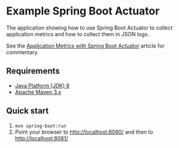 Example Spring Boot Actuator
============================

The application showing how to use Spring Boot Actuator to collect application metrics and how to collect them in JSON logs.

See the [Application Metrics with Spring Boot Actuator](http://kielczewski.eu/2015/01/application-metrics-with-spring-boot-actuator/) article for
commentary.

Requirements
------------
* [Java Platform (JDK) 8](http://www.oracle.com/technetwork/java/javase/downloads/index.html)
* [Apache Maven 3.x](http://maven.apache.org/)

Quick start
-----------
1. `mvn spring-boot:run`
3. Point your browser to [http://localhost:8080/](http://localhost:8080/) and then to [http://localhost:8081/](http://localhost:8081/)